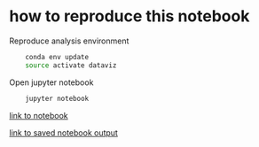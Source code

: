 # how to reproduce this notebook

Reproduce analysis environment

```bash
    conda env update
    source activate dataviz
```

Open jupyter notebook

```bash
    jupyter notebook
```

[link to notebook](dataviz%20tutorial%20histogram%20-%20lewis.ipynb)

[link to saved notebook output](docs.index.html)
